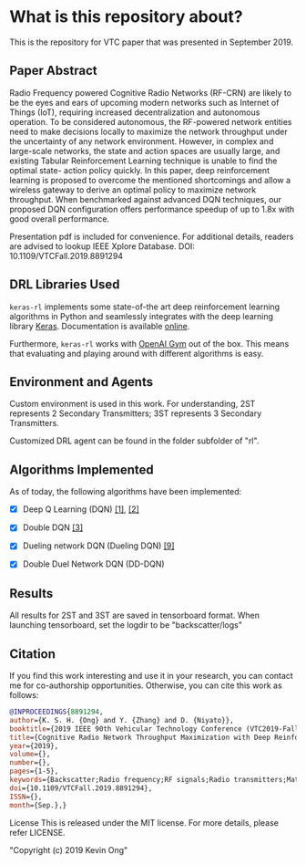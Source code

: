 # What is this repository about?
This is the repository for VTC paper that was presented in September 2019.

## Paper Abstract
Radio Frequency powered Cognitive Radio Networks (RF-CRN) are likely to be the eyes and ears of upcoming modern networks such as Internet of Things (IoT), requiring increased decentralization and autonomous operation. To be considered autonomous, the RF-powered network entities need to make decisions locally to maximize the network throughput under the uncertainty of any network environment. However, in complex and large-scale networks, the state and action spaces are usually large, and existing Tabular Reinforcement Learning technique is unable to find the optimal state- action policy quickly. In this paper, deep reinforcement learning is proposed to overcome the mentioned shortcomings and allow a wireless gateway to derive an optimal policy to maximize network throughput. When benchmarked against advanced DQN techniques, our proposed DQN configuration offers performance speedup of up to 1.8x with good overall performance.

Presentation pdf is included for convenience. For additional details, readers are advised to lookup IEEE Xplore Database.
DOI: 10.1109/VTCFall.2019.8891294

## DRL Libraries Used
`keras-rl` implements some state-of-the art deep reinforcement learning algorithms in Python and seamlessly integrates with the deep learning library [Keras](http://keras.io). Documentation is available [online](http://keras-rl.readthedocs.org).

Furthermore, `keras-rl` works with [OpenAI Gym](https://gym.openai.com/) out of the box. This means that evaluating and playing around with different algorithms is easy.

## Environment and Agents
Custom environment is used in this work. For understanding, 2ST represents 2 Secondary Transmitters; 3ST represents 3 Secondary Transmitters.

Customized DRL agent can be found in the folder subfolder of "rl".

## Algorithms Implemented
As of today, the following algorithms have been implemented:

- [x] Deep Q Learning (DQN) [[1]](http://arxiv.org/abs/1312.5602), [[2]](https://www.nature.com/articles/nature14236)
- [x] Double DQN [[3]](http://arxiv.org/abs/1509.06461)
- [x] Dueling network DQN (Dueling DQN) [[9]](https://arxiv.org/abs/1511.06581)
- [x] Double Duel Network DQN (DD-DQN)


## Results
All results for 2ST and 3ST are saved in tensorboard format. When launching tensorboard, set the logdir to be "backscatter/logs"

## Citation
If you find this work interesting and use it in your research, you can contact me for co-authorship opportunities. Otherwise, you can cite this work as follows:

```bibtex
@INPROCEEDINGS{8891294,
author={K. S. H. {Ong} and Y. {Zhang} and D. {Niyato}},
booktitle={2019 IEEE 90th Vehicular Technology Conference (VTC2019-Fall)},
title={Cognitive Radio Network Throughput Maximization with Deep Reinforcement Learning},
year={2019},
volume={},
number={},
pages={1-5},
keywords={Backscatter;Radio frequency;RF signals;Radio transmitters;Mathematical model;Artificial neural networks;Throughput},
doi={10.1109/VTCFall.2019.8891294},
ISSN={},
month={Sep.},}
```

License
This is released under the MIT license. For more details, please refer LICENSE.

"Copyright (c) 2019 Kevin Ong"
